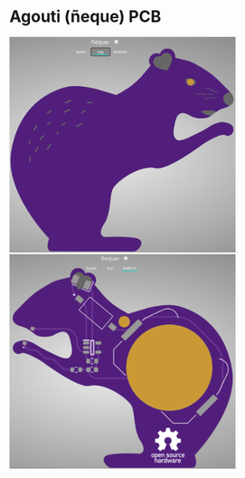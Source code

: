 # Agouti (ñeque) PCB 

<img src="img/front.png" alt="drawing" width="400"/> <img src="img/back.png" alt="drawing" width="400"/>
